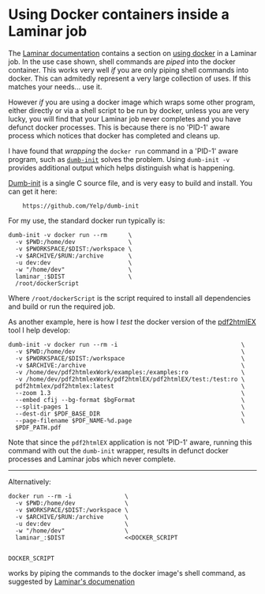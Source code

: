 # Using Docker containers inside a Laminar job

The [Laminar documentation](https://laminar.ohwg.net/docs.html) contains a 
section on [using docker](https://laminar.ohwg.net/docs.html#Docker-container-jobs)
in a Laminar job. In the use case shown, shell commands are *piped* into 
the docker container. This works very well *if* you are only piping shell 
commands into docker. This can admitedly represent a very large collection 
of uses. If this matches your needs... use it. 

However *if* you are using a docker image which wraps some other program, 
either directly or via a shell script to be run by docker, unless you are 
very lucky, you will find that your Laminar job never completes and you 
have defunct docker processes. This is because there is no 'PID-1' aware 
process which notices that docker has completed and cleans up. 

I have found that *wrapping* the `docker run` command in a 'PID-1' aware 
program, such as [`dumb-init`](https://github.com/Yelp/dumb-init) solves 
the problem. Using `dumb-init -v` provides additional output which 
helps distinguish what is happening. 

[Dumb-init](https://github.com/Yelp/dumb-init) is a single C source file,
and is very easy to build and install. You can get it here: 

```
    https://github.com/Yelp/dumb-init
```

For my use, the standard docker run typically is:

```
dumb-init -v docker run --rm      \
  -v $PWD:/home/dev               \
  -v $PWORKSPACE/$DIST:/workspace \
  -v $ARCHIVE/$RUN:/archive       \
  -u dev:dev                      \
  -w "/home/dev"                  \
  laminar_:$DIST                  \
  /root/dockerScript
```

Where `/root/dockerScript` is the script required to install all 
dependencies and build or run the required job. 

As another example, here is how I *test* the docker version of the 
[pdf2htmlEX]() tool I help develop: 

```
dumb-init -v docker run --rm -i                                   \
  -v $PWD:/home/dev                                               \
  -v $PWORKSPACE/$DIST:/workspace                                 \
  -v $ARCHIVE:/archive                                            \
  -v /home/dev/pdf2htmlexWork/examples:/examples:ro               \
  -v /home/dev/pdf2htmlexWork/pdf2htmlEX/pdf2htmlEX/test:/test:ro \
  pdf2htmlex/pdf2htmlex:latest                                    \
  --zoom 1.3                                                      \
  --embed cfij --bg-format $bgFormat                              \
  --split-pages 1                                                 \
  --dest-dir $PDF_BASE_DIR                                        \
  --page-filename $PDF_NAME-%d.page                               \
  $PDF_PATH.pdf
```

Note that since the `pdf2htmlEX` application is not 'PID-1' aware, running 
this command with out the `dumb-init` wrapper, results in defunct docker 
processes and Laminar jobs which never complete. 

---

Alternatively:

```
docker run --rm -i               \
  -v $PWD:/home/dev              \
  -v $WORKSPACE/$DIST:/workspace \
  -v $ARCHIVE/$RUN:/archive      \
  -u dev:dev                     \
  -w "/home/dev"                 \
  laminar_:$DIST                 <<DOCKER_SCRIPT


DOCKER_SCRIPT
```

works by piping the commands to the docker image's shell command, as 
suggested by [Laminar's 
documenation](https://laminar.ohwg.net/docs.html#Docker-container-jobs) 
